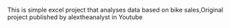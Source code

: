 This is simple excel project that analyses data based on bike sales,Original project published by alextheanalyst in Youtube
